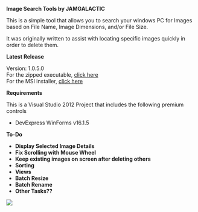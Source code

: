 <b>Image Search Tools by JAMGALACTIC</b>
<p>This is a simple tool that allows you to search your windows PC for Images 
based on File Name, Image Dimensions, and/or File Size.</p>
<p>It was originally written to assist with locating specific images quickly 
in order to delete them.</p>
<b>Latest Release</b>
<p>Version: 1.0.5.0<br>
For the zipped executable, <a href="http://jamgalactic.com/applications/IST/1.0.5.0/IST_1.0.5.0.zip">click here</a><br>
For the MSI installer, <a href="http://jamgalactic.com/applications/IST/1.0.5.0/ISTSetup.msi">click here</a></p>
<b>Requirements</b>
<p>This is a Visual Studio 2012 Project that includes the following premium controls</p>
<ul>
<li>DevExpress WinForms v16.1.5</li>
</ul>
<b>To-Do<b>
<ul>
<li>Display Selected Image Details</li>
<li>Fix Scrolling with Mouse Wheel</li>
<li>Keep existing images on screen after deleting others</li>
<li>Sorting</li>
<li>Views</li>
<li>Batch Resize</li>
<li>Batch Rename</li>
<li>Other Tasks??</li>
</ul>
<p>
<img src="http://jamgalactic.com/applications/IST/ISTSS.jpg">
</p>